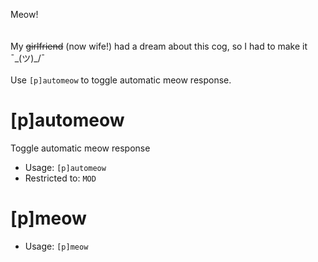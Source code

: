 Meow!<br/><br/><br/>My ~~girlfriend~~ (now wife!) had a dream about this cog, so I had to make it ¯\_(ツ)_/¯<br/><br/>Use `[p]automeow` to toggle automatic meow response.

# [p]automeow
Toggle automatic meow response<br/>
 - Usage: `[p]automeow`
 - Restricted to: `MOD`
# [p]meow

 - Usage: `[p]meow`
